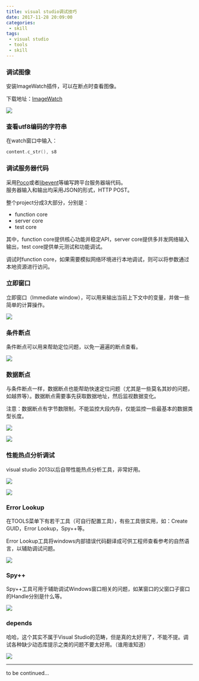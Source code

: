 ```yaml
---
title: visual studio调试技巧
date: 2017-11-28 20:09:00
categories:
 - skill
tags:
 - visual studio
 - tools
 - skill
---
```


### 调试图像

安装ImageWatch插件，可以在断点时查看图像。

下载地址：[ImageWatch](https://marketplace.visualstudio.com/items?itemName=WolfKienzle.ImageWatch)

![](./ImageWatch.jpg)

### 查看utf8编码的字符串

在watch窗口中输入：

```c++
content.c_str(), s8
```



### 调试服务器代码
采用[Poco](pocoproject.org/index.html)或者[libevent](http://libevent.org/)等编写跨平台服务器端代码。  
服务器输入和输出均采用JSON的形式，HTTP POST。  

整个project分成3大部分，分别是：
* function core
* server core
* test core

其中，function core提供核心功能并稳定API，server core提供多并发网络输入输出，test core提供单元测试和功能调试。

调试时function core，如果需要模拟网络环境进行本地调试，则可以将参数通过本地资源进行访问。



### 立即窗口

立即窗口（Immediate window），可以用来输出当前上下文中的变量，并做一些简单的计算操作。

![](./ImmediateWindow.jpg)



### 条件断点

条件断点可以用来帮助定位问题，以免一遍遍的断点查看。

![](./breakpoint_condition.jpg)



### 数据断点

与条件断点一样，数据断点也能帮助快速定位问题（尤其是一些莫名其妙的问题，如越界等）。数据断点需要事先获取数据地址，然后监视数据变化。

注意：数据断点有字节数限制，不能监控大段内存，仅能监控一些最基本的数据类型长度。

![](./data_breakpoint_1.jpg)

![](./data_breakpoint_2.jpg)



### 性能热点分析调试

visual studio 2013以后自带性能热点分析工具，非常好用。

![](./performance_profiling_1.jpg)

![](./performance_profiling_2.jpg)



### Error Lookup

在TOOLS菜单下有若干工具（可自行配置工具），有些工具很实用，如：Create GUID，Error Lookup，Spy++等。

Error Lookup工具将windows内部错误代码翻译成可供工程师查看参考的自然语言，以辅助调试问题。

![](./error_lookup.jpg)



### Spy++

Spy++工具可用于辅助调试Windows窗口相关的问题，如某窗口的父窗口子窗口的Handle分别是什么等。

![](./spyxx.jpg)



### depends

哈哈，这个其实不属于Visual Studio的范畴，但是真的太好用了，不能不提。调试各种缺少动态库提示之类的问题不要太好用。（谁用谁知道）

![](./depends.jpg)

---

to be continued...
